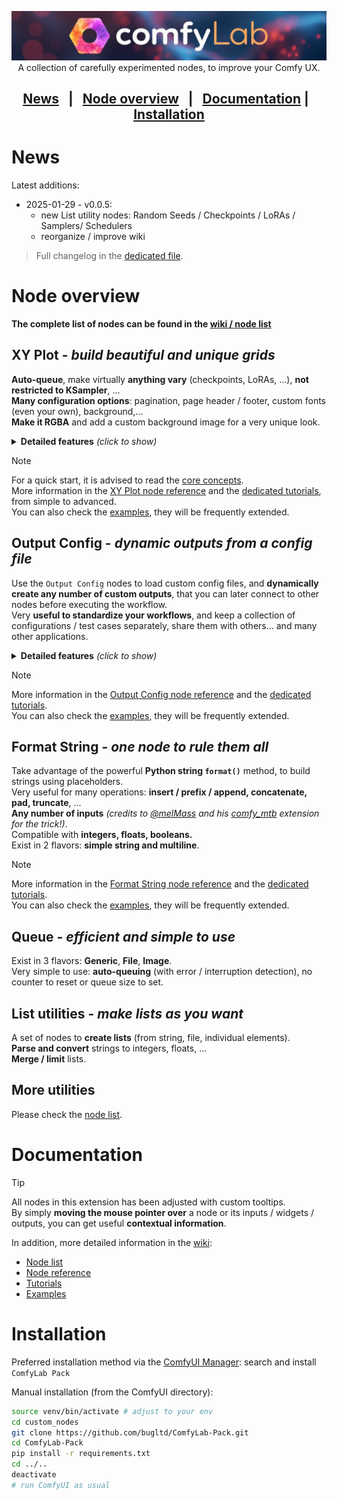 <p align="center">
    <img src="static/repo_banner.png" title="welcome to ComfyLab Pack!">
    <br/>
    <span>A collection of carefully experimented nodes, to improve your Comfy UX.</span>
</p>

<h2 align="center"><a href="#️news">News</a> &nbsp; | &nbsp; <a href="#️node-overview">Node overview</a> &nbsp; | &nbsp; <a href="#documentation">Documentation</a> | &nbsp; <a href="#installation">Installation</a></h2>

# News

Latest additions:

- 2025-01-29 - v0.0.5:
  - new List utility nodes: Random Seeds / Checkpoints / LoRAs / Samplers/ Schedulers
  - reorganize / improve wiki

> Full changelog in the [dedicated file](./CHANGELOG.md).

# Node overview

**The complete list of nodes can be found in the [wiki / node list](./wiki/node_list.md)**

## XY Plot - _build beautiful and unique grids_

**Auto-queue**, make virtually **anything vary** (checkpoints, LoRAs, ...), **not restricted to KSampler**, ...\
**Many configuration options**: pagination, page header / footer, custom fonts (even your own), background,...\
**Make it RGBA** and add a custom background image for a very unique look.

<details>
<summary><strong>Detailed features</strong> <i>(click to show)</i></summary>

- simple to use by default: **only 2 nodes**
  - **optional configuration nodes** to customize the grid, or the **page header / footer**
  - with possible **pagination, row / column switch**
- **auto-queuing** (very simple to use, automatic error / interruption detection)
- you can virtually **make anything vary**: CFG, seed, checkpoint / sampler / LoRA / ...
- **not restricted to KSampler**: can be adapted to any process generating images
- **many configuration options**:
  - custom row/col headers, with string templating
  - font (type / size / color)
    - in row / column headers, and/or page header / footer (each configurable differently)
    - either one of the 4 fonts shipped with the extension, or any other TTF font on your disk
  - background color:
    - make **your grid transparent (RGBA)** to add a custom background image
  - padding, wrap, ...
- mix any image resolution / aspect ratio
- ...
</details>

> [!NOTE]
> For a quick start, it is advised to read the [core concepts](./wiki/node%20reference/xy%20plot/00%20-%20core%20concepts.md).\
> More information in the [XY Plot node reference](./wiki/node%20reference/xy%20plot/) and the [dedicated tutorials](./wiki/tutorials/XY%20Plot/), from simple to advanced.\
> You can also check the [examples](./wiki/examples/), they will be frequently extended.

## Output Config - _dynamic outputs from a config file_

Use the `Output Config` nodes to load custom config files, and **dynamically create any number of custom outputs**, that you can later connect to other nodes before executing the workflow.\
Very **useful to standardize your workflows**, and keep a collection of configurations / test cases separately, share them with others... and many other applications.

<details>
<summary><strong>Detailed features</strong> <i>(click to show)</i></summary>

- **any number of outputs**, you decide what you need for your speific cases
- **very simple** config file, by default, only `output: value` is needed
- optionally configure the **shape, color, and even the type** of each output
- available in **JSON / JSON5 / YAML** (with comments if you wish)
- strictly validated with a **JSON Schema**, with **detailed visual report** in case of errors
</details>

> [!NOTE]
> More information in the [Output Config node reference](./wiki/node%20reference/output%20config.md) and the [dedicated tutorials](./wiki/tutorials/Output%20Config/).\
> You can also check the [examples](./wiki/examples/), they will be frequently extended.

## Format String - _one node to rule them all_

Take advantage of the powerful **Python string `format()`** method, to build strings using placeholders.\
Very useful for many operations: **insert / prefix / append, concatenate, pad, truncate**, ...\
**Any number of inputs** _(credits to [@melMass](https://github.com/melMass) and his [comfy_mtb](https://github.com/melMass/comfy_mtb) extension for the trick!)_.\
Compatible with **integers, floats, booleans.**\
Exist in 2 flavors: **simple string and multiline**.

> [!NOTE]
> More information in the [Format String node reference](./wiki/node%20reference/format.md) and the [dedicated tutorials](./wiki/tutorials/Format/).\
> You can also check the [examples](./wiki/examples/), they will be frequently extended.

## Queue - _efficient and simple to use_

Exist in 3 flavors: **Generic**, **File**, **Image**.\
Very simple to use: **auto-queuing** (with error / interruption detection), no counter to reset or queue size to set.

## List utilities - _make lists as you want_

A set of nodes to **create lists** (from string, file, individual elements).\
**Parse and convert** strings to integers, floats, ...\
**Merge / limit** lists.

## More utilities

Please check the [node list](./wiki/node_list.md).

# Documentation

> [!TIP]
> All nodes in this extension has been adjusted with custom tooltips.\
> By simply **moving the mouse pointer over** a node or its inputs / widgets / outputs, you can get useful **contextual information**.

In addition, more detailed information in the [wiki](./wiki/):

- [Node list](./wiki/node_list.md)
- [Node reference](./wiki/node%20reference/)
- [Tutorials](./wiki/tutorials/)
- [Examples](./wiki/examples/)

# Installation

Preferred installation method via the [ComfyUI Manager](https://github.com/ltdrdata/ComfyUI-Manager): search and install `ComfyLab Pack`

Manual installation (from the ComfyUI directory):

```bash
source venv/bin/activate # adjust to your env
cd custom_nodes
git clone https://github.com/bugltd/ComfyLab-Pack.git
cd ComfyLab-Pack
pip install -r requirements.txt
cd ../..
deactivate
# run ComfyUI as usual
```
